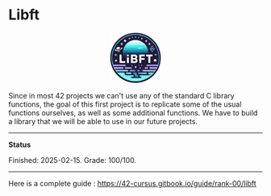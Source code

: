 # Libft

<p align="center">
  <a href="https://github.com/Albertoocbs/Libft">
    <img src="https://github.com/Albertoocbs/Libft/blob/master/Libft.png" width="100"/>
  </a>
</p>

Since in most 42 projects we can't use any of the standard C library functions, the goal of this first project is to replicate some of the usual functions ourselves, as well as some additional functions.
We have to build a library that we will be able to use in our future projects.

-----

**Status**

Finished: 2025-02-15. Grade: 100/100.

-----

Here is a complete guide : https://42-cursus.gitbook.io/guide/rank-00/libft
